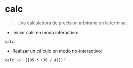 # calc

> Una calculadora de precisión arbitraria en la terminal.

- Iniciar calc en modo interactivo:

`calc`

- Realizar un cálculo en modo no-interactivo:

`calc -p '{{85 * (36 / 4)}}'`

